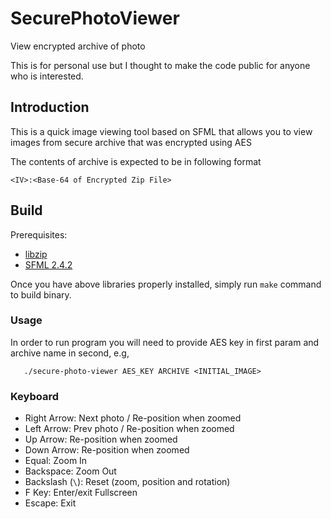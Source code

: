 # SecurePhotoViewer

View encrypted archive of photo

This is for personal use but I thought to make the code public for anyone who is interested.

## Introduction

This is a quick image viewing tool based on SFML that allows you to view images from secure archive that was encrypted using AES

The contents of archive is expected to be in following format

```
<IV>:<Base-64 of Encrypted Zip File>
```

## Build
Prerequisites:
 * [libzip](https://github.com/nih-at/libzip/blob/master/INSTALL.md)
 * [SFML 2.4.2](https://www.sfml-dev.org/download/sfml/2.4.2)
 
Once you have above libraries properly installed, simply run `make` command to build binary.

### Usage

In order to run program you will need to provide AES key in first 
param and archive name in second, e.g,

```
   ./secure-photo-viewer AES_KEY ARCHIVE <INITIAL_IMAGE>
```
   
### Keyboard

- Right Arrow: Next photo / Re-position when zoomed
- Left Arrow: Prev photo / Re-position when zoomed
- Up Arrow: Re-position when zoomed
- Down Arrow: Re-position when zoomed
- Equal: Zoom In
- Backspace: Zoom Out
- Backslash (`\`): Reset (zoom, position and rotation)
- F Key: Enter/exit Fullscreen
- Escape: Exit
